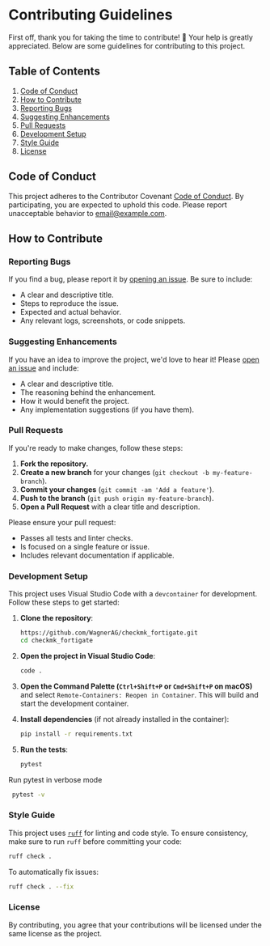 # Contributing Guidelines

First off, thank you for taking the time to contribute! 🎉 Your help is greatly appreciated. Below are some guidelines for contributing to this project.

## Table of Contents

1. [Code of Conduct](#code-of-conduct)
2. [How to Contribute](#how-to-contribute)
3. [Reporting Bugs](#reporting-bugs)
4. [Suggesting Enhancements](#suggesting-enhancements)
5. [Pull Requests](#pull-requests)
6. [Development Setup](#development-setup)
7. [Style Guide](#style-guide)
8. [License](#license)

## Code of Conduct

This project adheres to the Contributor Covenant [Code of Conduct](CODE_OF_CONDUCT.md). By participating, you are expected to uphold this code. Please report unacceptable behavior to [email@example.com](mailto:email@example.com).

## How to Contribute

### Reporting Bugs

If you find a bug, please report it by [opening an issue](https://github.com/WagnerAG/checkmk_fortigate/issues). Be sure to include:

- A clear and descriptive title.
- Steps to reproduce the issue.
- Expected and actual behavior.
- Any relevant logs, screenshots, or code snippets.

### Suggesting Enhancements

If you have an idea to improve the project, we'd love to hear it! Please [open an issue](https://github.com/WagnerAG/checkmk_fortigate/issues) and include:

- A clear and descriptive title.
- The reasoning behind the enhancement.
- How it would benefit the project.
- Any implementation suggestions (if you have them).

### Pull Requests

If you're ready to make changes, follow these steps:

1. **Fork the repository.**
2. **Create a new branch** for your changes (`git checkout -b my-feature-branch`).
3. **Commit your changes** (`git commit -am 'Add a feature'`).
4. **Push to the branch** (`git push origin my-feature-branch`).
5. **Open a Pull Request** with a clear title and description.

Please ensure your pull request:

- Passes all tests and linter checks.
- Is focused on a single feature or issue.
- Includes relevant documentation if applicable.

### Development Setup

This project uses Visual Studio Code with a `devcontainer` for development. Follow these steps to get started:

1. **Clone the repository**:
   ```sh
   https://github.com/WagnerAG/checkmk_fortigate.git
   cd checkmk_fortigate
   ```

2. **Open the project in Visual Studio Code**:
   ```sh
   code .
   ```

3. **Open the Command Palette (`Ctrl+Shift+P` or `Cmd+Shift+P` on macOS)** and select `Remote-Containers: Reopen in Container`. This will build and start the development container.

4. **Install dependencies** (if not already installed in the container):
   ```sh
   pip install -r requirements.txt
   ```

5. **Run the tests**:
   ```sh
   pytest
   ```

Run pytest in verbose mode
   ```sh
    pytest -v
   ```

### Style Guide

This project uses [`ruff`](https://github.com/charliermarsh/ruff) for linting and code style. To ensure consistency, make sure to run `ruff` before committing your code:

```sh
ruff check .
```

To automatically fix issues:

```sh
ruff check . --fix
```

### License

By contributing, you agree that your contributions will be licensed under the same license as the project.